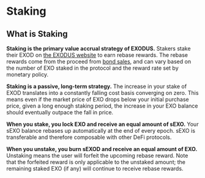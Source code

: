 # Staking

## What is Staking

**Staking is the primary value accrual strategy of EXODUS.** Stakers stake their EXOD on [the EXODUS website](https://https://dao.exodusdefi.com/stake) to earn rebase rewards. The rebase rewards come from the proceed from [bond sales](bonding.md), and can vary based on the number of EXO staked in the protocol and the reward rate set by monetary policy.

**Staking is a passive, long-term strategy.** The increase in your stake of EXOD translates into a constantly falling cost basis converging on zero. This means even if the market price of EXO drops below your initial purchase price, given a long enough staking period, the increase in your EXO balance should eventually outpace the fall in price.

**When you stake, you lock EXO and receive an equal amount of sEXO.** Your sEXO balance rebases up automatically at the end of every epoch. sEXO is transferable and therefore composable with other DeFi protocols.

**When you unstake, you burn sEXOD and receive an equal amount of EXO.** Unstaking means the user will forfeit the upcoming rebase reward. Note that the forfeited reward is only applicable to the unstaked amount; the remaining staked EXO (if any) will continue to receive rebase rewards.
